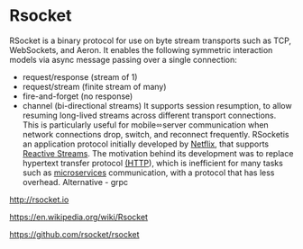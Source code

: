 # Rsocket

RSocket is a binary protocol for use on byte stream transports such as TCP, WebSockets, and Aeron.
It enables the following symmetric interaction models via async message passing over a single connection:

- request/response (stream of 1)
- request/stream (finite stream of many)
- fire-and-forget (no response)
- channel (bi-directional streams)
It supports session resumption, to allow resuming long-lived streams across different transport connections. This is particularly useful for mobile⬄server communication when network connections drop, switch, and reconnect frequently.
RSocketis an application protocol initially developed by [Netflix](https://en.wikipedia.org/wiki/Netflix), that supports [Reactive Streams](https://en.wikipedia.org/wiki/Reactive_Streams). The motivation behind its development was to replace hypertext transfer protocol [(HTTP](https://en.wikipedia.org/wiki/HTTP)), which is inefficient for many tasks such as [microservices](https://en.wikipedia.org/wiki/Microservice) communication, with a protocol that has less overhead.
Alternative - grpc

<http://rsocket.io>

<https://en.wikipedia.org/wiki/Rsocket>

<https://github.com/rsocket/rsocket>
